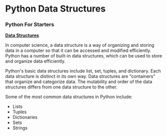 # Python Data Structures

### Python For Starters

[**Data Structures**](broken-reference)

In computer science, a data structure is a way of organizing and storing data in a computer so that it can be accessed and modified efficiently. Python has a number of built-in data structures, which can be used to store and organize data efficiently.

Python's basic data structures include list, set, tuples, and dictionary. Each data structure is distinct in its own way. Data structures are "containers" that organize and categorize data. The mutability and order of the data structures differs from one data structure to the other.

Some of the most common data structures in Python include:

* Lists
* Tuples
* Dictionaries
* Sets
* Strings

